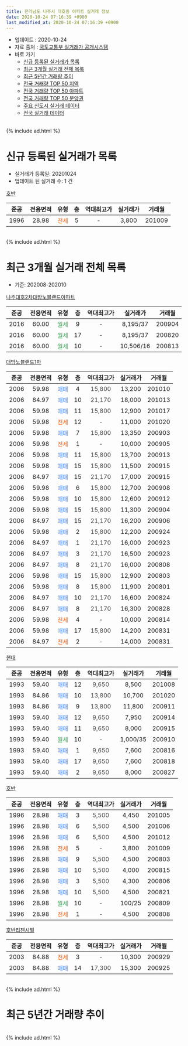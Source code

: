 ```yaml
---
title: 전라남도 나주시 대호동 아파트 실거래 정보
date: 2020-10-24 07:16:39 +0900
last_modified_at: 2020-10-24 07:16:39 +0900
---
```


* 업데이트 : 2020-10-24
* 자료 출처 : [국토교통부 실거래가 공개시스템](http://rt.molit.go.kr)
* 바로 가기
    * [신규 등록된 실거래가 목록](#신규-등록된-실거래가-목록)
    * [최근 3개월 실거래 전체 목록](#최근-3개월-실거래-전체-목록)
    * [최근 5년간 거래량 추이](#최근-5년간-거래량-추이)
    * [전국 거래량 TOP 50 지역](https://inasie.github.io/apt-trade-info/최근-3개월-전국에서-가장-거래가-많이-발생한-지역)
    * [전국 거래량 TOP 50 아파트](https://inasie.github.io/apt-trade-info/최근-3개월-전국에서-가장-거래가-많이-발생한-아파트)
    * [전국 거래량 TOP 50 분양권](https://inasie.github.io/apt-trade-info/최근-3개월-전국에서-가장-거래가-많이-발생한-분양권)
    * [주요 신도시 실거래 데이터](https://inasie.github.io/apt-trade-info/주요-신도시)
    * [전국 실거래 데이터](https://inasie.github.io/apt-trade-info/전국)
<br>
{% include ad.html %}
<br>

# 신규 등록된 실거래가 목록
* 실거래가 등록일: 20201024
* 업데이트 된 실거래 수: 1 건


[호반](https://search.naver.com/search.naver?query=%EC%A0%84%EB%9D%BC%EB%82%A8%EB%8F%84+%EB%82%98%EC%A3%BC%EC%8B%9C+%EB%8C%80%ED%98%B8%EB%8F%99+%ED%98%B8%EB%B0%98)

|준공|전용면적|유형|층|역대최고가|실거래가|거래월|
|:---:|:---:|:---:|:---:|:---:|:---:|:---:|
|1996|28.98|<span style="color:#ff5a00">전세</span>|5|<span style="color:#444444">-</span>|3,800|201009|


<br>
{% include ad.html %}
<br>

# 최근 3개월 실거래 전체 목록
* 기준: 202008-202010


[나주대호2차대방노블랜드아파트](https://search.naver.com/search.naver?query=%EC%A0%84%EB%9D%BC%EB%82%A8%EB%8F%84+%EB%82%98%EC%A3%BC%EC%8B%9C+%EB%8C%80%ED%98%B8%EB%8F%99+%EB%82%98%EC%A3%BC%EB%8C%80%ED%98%B82%EC%B0%A8%EB%8C%80%EB%B0%A9%EB%85%B8%EB%B8%94%EB%9E%9C%EB%93%9C%EC%95%84%ED%8C%8C%ED%8A%B8)

|준공|전용면적|유형|층|역대최고가|실거래가|거래월|
|:---:|:---:|:---:|:---:|:---:|:---:|:---:|
|2016|60.00|<span style="color:#34a853">월세</span>|9|<span style="color:#444444">-</span>|8,195/37|200904|
|2016|60.00|<span style="color:#34a853">월세</span>|17|<span style="color:#444444">-</span>|8,195/37|200820|
|2016|60.00|<span style="color:#34a853">월세</span>|10|<span style="color:#444444">-</span>|10,506/16|200813|

[대방노블랜드1차](https://search.naver.com/search.naver?query=%EC%A0%84%EB%9D%BC%EB%82%A8%EB%8F%84+%EB%82%98%EC%A3%BC%EC%8B%9C+%EB%8C%80%ED%98%B8%EB%8F%99+%EB%8C%80%EB%B0%A9%EB%85%B8%EB%B8%94%EB%9E%9C%EB%93%9C1%EC%B0%A8)

|준공|전용면적|유형|층|역대최고가|실거래가|거래월|
|:---:|:---:|:---:|:---:|:---:|:---:|:---:|
|2006|59.98|<span style="color:#4285f3">매매</span>|4|<span style="color:#444444">15,800</span>|13,200|201010|
|2006|84.97|<span style="color:#4285f3">매매</span>|10|<span style="color:#444444">21,170</span>|18,000|201013|
|2006|59.98|<span style="color:#4285f3">매매</span>|11|<span style="color:#444444">15,800</span>|12,900|201017|
|2006|59.98|<span style="color:#ff5a00">전세</span>|12|<span style="color:#444444">-</span>|11,000|201020|
|2006|59.98|<span style="color:#4285f3">매매</span>|7|<span style="color:#444444">15,800</span>|13,350|200903|
|2006|59.98|<span style="color:#ff5a00">전세</span>|1|<span style="color:#444444">-</span>|10,000|200905|
|2006|59.98|<span style="color:#4285f3">매매</span>|11|<span style="color:#444444">15,800</span>|13,700|200913|
|2006|59.98|<span style="color:#4285f3">매매</span>|15|<span style="color:#444444">15,800</span>|11,500|200915|
|2006|84.97|<span style="color:#4285f3">매매</span>|15|<span style="color:#444444">21,170</span>|17,000|200915|
|2006|59.98|<span style="color:#4285f3">매매</span>|6|<span style="color:#444444">15,800</span>|12,700|200908|
|2006|59.98|<span style="color:#4285f3">매매</span>|10|<span style="color:#444444">15,800</span>|12,600|200912|
|2006|59.98|<span style="color:#4285f3">매매</span>|15|<span style="color:#444444">15,800</span>|11,300|200904|
|2006|84.97|<span style="color:#4285f3">매매</span>|15|<span style="color:#444444">21,170</span>|16,200|200906|
|2006|59.98|<span style="color:#4285f3">매매</span>|2|<span style="color:#444444">15,800</span>|12,200|200924|
|2006|84.97|<span style="color:#4285f3">매매</span>|1|<span style="color:#444444">21,170</span>|16,000|200923|
|2006|84.97|<span style="color:#4285f3">매매</span>|3|<span style="color:#444444">21,170</span>|16,500|200923|
|2006|84.97|<span style="color:#4285f3">매매</span>|8|<span style="color:#444444">21,170</span>|16,000|200808|
|2006|59.98|<span style="color:#4285f3">매매</span>|15|<span style="color:#444444">15,800</span>|12,900|200803|
|2006|59.98|<span style="color:#4285f3">매매</span>|8|<span style="color:#444444">15,800</span>|11,900|200801|
|2006|84.97|<span style="color:#4285f3">매매</span>|10|<span style="color:#444444">21,170</span>|16,600|200824|
|2006|84.97|<span style="color:#4285f3">매매</span>|8|<span style="color:#444444">21,170</span>|16,300|200828|
|2006|59.98|<span style="color:#ff5a00">전세</span>|4|<span style="color:#444444">-</span>|10,000|200814|
|2006|59.98|<span style="color:#4285f3">매매</span>|17|<span style="color:#444444">15,800</span>|14,200|200831|
|2006|84.97|<span style="color:#ff5a00">전세</span>|2|<span style="color:#444444">-</span>|14,000|200831|

[현대](https://search.naver.com/search.naver?query=%EC%A0%84%EB%9D%BC%EB%82%A8%EB%8F%84+%EB%82%98%EC%A3%BC%EC%8B%9C+%EB%8C%80%ED%98%B8%EB%8F%99+%ED%98%84%EB%8C%80)

|준공|전용면적|유형|층|역대최고가|실거래가|거래월|
|:---:|:---:|:---:|:---:|:---:|:---:|:---:|
|1993|59.40|<span style="color:#4285f3">매매</span>|12|<span style="color:#444444">9,650</span>|8,500|201008|
|1993|84.86|<span style="color:#4285f3">매매</span>|10|<span style="color:#444444">13,800</span>|10,700|201020|
|1993|84.86|<span style="color:#4285f3">매매</span>|9|<span style="color:#444444">13,800</span>|11,800|200911|
|1993|59.40|<span style="color:#4285f3">매매</span>|12|<span style="color:#444444">9,650</span>|7,950|200914|
|1993|59.40|<span style="color:#4285f3">매매</span>|11|<span style="color:#444444">9,650</span>|8,000|200915|
|1993|59.40|<span style="color:#34a853">월세</span>|10|<span style="color:#444444">-</span>|1,000/35|200910|
|1993|59.40|<span style="color:#4285f3">매매</span>|1|<span style="color:#444444">9,650</span>|7,600|200816|
|1993|59.40|<span style="color:#4285f3">매매</span>|17|<span style="color:#444444">9,650</span>|7,600|200818|
|1993|59.40|<span style="color:#4285f3">매매</span>|2|<span style="color:#444444">9,650</span>|8,000|200827|

[호반](https://search.naver.com/search.naver?query=%EC%A0%84%EB%9D%BC%EB%82%A8%EB%8F%84+%EB%82%98%EC%A3%BC%EC%8B%9C+%EB%8C%80%ED%98%B8%EB%8F%99+%ED%98%B8%EB%B0%98)

|준공|전용면적|유형|층|역대최고가|실거래가|거래월|
|:---:|:---:|:---:|:---:|:---:|:---:|:---:|
|1996|28.98|<span style="color:#4285f3">매매</span>|3|<span style="color:#444444">5,500</span>|4,450|201005|
|1996|28.98|<span style="color:#4285f3">매매</span>|6|<span style="color:#444444">5,500</span>|4,500|201006|
|1996|28.98|<span style="color:#4285f3">매매</span>|6|<span style="color:#444444">5,500</span>|4,500|201012|
|1996|28.98|<span style="color:#ff5a00">전세</span>|5|<span style="color:#444444">-</span>|3,800|201009|
|1996|28.98|<span style="color:#4285f3">매매</span>|9|<span style="color:#444444">5,500</span>|4,500|200803|
|1996|28.98|<span style="color:#4285f3">매매</span>|10|<span style="color:#444444">5,500</span>|4,000|200815|
|1996|28.98|<span style="color:#4285f3">매매</span>|3|<span style="color:#444444">5,500</span>|4,300|200806|
|1996|28.98|<span style="color:#4285f3">매매</span>|10|<span style="color:#444444">5,500</span>|4,500|200821|
|1996|28.98|<span style="color:#34a853">월세</span>|10|<span style="color:#444444">-</span>|100/25|200809|
|1996|28.98|<span style="color:#ff5a00">전세</span>|1|<span style="color:#444444">-</span>|4,500|200808|


<script async src="//pagead2.googlesyndication.com/pagead/js/adsbygoogle.js"></script>
<!-- 기본 -->
<ins class="adsbygoogle"
     style="display:block"
     data-ad-client="ca-pub-2446590836940007"
     data-ad-slot="1659523306"
     data-ad-format="auto"
     data-full-width-responsive="true"></ins>
<script>
(adsbygoogle = window.adsbygoogle || []).push({});
</script>


[호반리젠시빌](https://search.naver.com/search.naver?query=%EC%A0%84%EB%9D%BC%EB%82%A8%EB%8F%84+%EB%82%98%EC%A3%BC%EC%8B%9C+%EB%8C%80%ED%98%B8%EB%8F%99+%ED%98%B8%EB%B0%98%EB%A6%AC%EC%A0%A0%EC%8B%9C%EB%B9%8C)

|준공|전용면적|유형|층|역대최고가|실거래가|거래월|
|:---:|:---:|:---:|:---:|:---:|:---:|:---:|
|2003|84.88|<span style="color:#ff5a00">전세</span>|3|<span style="color:#444444">-</span>|10,300|200929|
|2003|84.88|<span style="color:#4285f3">매매</span>|14|<span style="color:#444444">17,300</span>|15,300|200925|


<br>
{% include ad.html %}
<br>

# 최근 5년간 거래량 추이


<div style="width:100%;">
    <canvas id="deal_progress" height="200"></canvas>
</div>

<script>
new Chart(document.getElementById("deal_progress"), {
    type: 'line',
    data: {
        labels: ['201510','201511','201512','201601','201602','201603','201604','201605','201606','201607','201608','201609','201610','201611','201612','201701','201702','201703','201704','201705','201706','201707','201708','201709','201710','201711','201712','201801','201802','201803','201804','201805','201806','201807','201808','201809','201810','201811','201812','201901','201902','201903','201904','201905','201906','201907','201908','201909','201910','201911','201912','202001','202002','202003','202004','202005','202006','202007','202008','202009','202010'],
        datasets: [{
            label: '매매',
            pointRadius: 1,
            data: [15, 12, 6, 9, 6, 19, 24, 15, 20, 24, 25, 56, 70, 9, 13, 11, 20, 8, 9, 10, 22, 18, 18, 17, 10, 16, 18, 12, 9, 17, 10, 16, 12, 14, 12, 20, 21, 17, 21, 15, 6, 12, 10, 18, 5, 17, 7, 12, 10, 8, 17, 8, 17, 15, 8, 12, 16, 14, 13, 15, 8],
            borderColor: "rgba(255, 201, 14, 1)",
            backgroundColor: "rgba(255, 201, 14, 0.5)",
            fill: false,
            lineTension: 0
        },{
            label: '전월세',
            pointRadius: 1,
            data: [4, 5, 11, 11, 17, 9, 1, 17, 18, 15, 10, 1, 13, 9, 11, 19, 16, 10, 14, 18, 10, 11, 11, 9, 4, 5, 5, 10, 7, 6, 3, 2, 4, 9, 8, 6, 8, 12, 46, 10, 17, 9, 6, 5, 4, 0, 6, 0, 3, 6, 8, 6, 8, 2, 8, 6, 158, 9, 6, 4, 2],
            borderColor: "rgba(0, 141, 185, 1)",
            backgroundColor: "rgba(0, 141, 185, 0.5)",
            fill: false,
            lineTension: 0
        }
        ]
    },
    options: {
        responsive: true,
        title: {
            display: false
        },
        tooltips: {
            mode: 'index',
            intersect: false
        },
        hover: {
            mode: 'nearest',
            intersect: true
        },
        scales: {
            xAxes: [{
                display: true,
                scaleLabel: {
                    display: true,
                    labelString: '년/월'
                }
            }],
            yAxes: [{
                display: true,
                ticks: {
                    suggestedMin: 0,
                },
                scaleLabel: {
                    display: true,
                    labelString: '실거래 수'
                }
            }]
        }
    }
});

</script>


<br>
{% include ad.html %}
<br>

